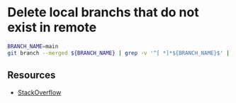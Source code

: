 # Delete local branchs that do not exist in remote

```bash
BRANCH_NAME=main
git branch --merged ${BRANCH_NAME} | grep -v '^[ *]*${BRANCH_NAME}$' | xargs git branch -d
```


## Resources
- [StackOverflow](https://stackoverflow.com/a/16906759)

